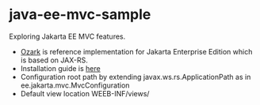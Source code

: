 # java-ee-mvc-sample
Exploring Jakarta EE MVC features.

* [Ozark](https://www.mvc-spec.org/ozark ) is reference implementation for  Jakarta Enterprise Edition which is based on JAX-RS.
* Installation guide is [here](https://www.mvc-spec.org/ozark/docs/install-javaee.html)
* Configuration root path by extending javax.ws.rs.ApplicationPath as in ee.jakarta.mvc.MvcConfiguration
* Default view location WEEB-INF/views/
